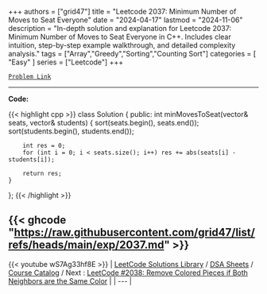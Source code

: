 
+++
authors = ["grid47"]
title = "Leetcode 2037: Minimum Number of Moves to Seat Everyone"
date = "2024-04-17"
lastmod = "2024-11-06"
description = "In-depth solution and explanation for Leetcode 2037: Minimum Number of Moves to Seat Everyone in C++. Includes clear intuition, step-by-step example walkthrough, and detailed complexity analysis."
tags = ["Array","Greedy","Sorting","Counting Sort"]
categories = [
    "Easy"
]
series = ["Leetcode"]
+++



[`Problem Link`](https://leetcode.com/problems/minimum-number-of-moves-to-seat-everyone/description/)

---
**Code:**

{{< highlight cpp >}}
class Solution {
public:
    int minMovesToSeat(vector<int>& seats, vector<int>& students) {
        sort(seats.begin(), seats.end());
        sort(students.begin(), students.end());
        
        int res = 0;
        for (int i = 0; i < seats.size(); i++) res += abs(seats[i] - students[i]);
        
        return res;
    }
};
{{< /highlight >}}

{{< ghcode "https://raw.githubusercontent.com/grid47/list/refs/heads/main/exp/2037.md" >}}
---
{{< youtube wS7Ag33hf8E >}}
| [LeetCode Solutions Library](https://grid47.xyz/leetcode/) / [DSA Sheets](https://grid47.xyz/sheets/) / [Course Catalog](https://grid47.xyz/courses/) / Next : [LeetCode #2038: Remove Colored Pieces if Both Neighbors are the Same Color](https://grid47.xyz/posts/leetcode-2038-remove-colored-pieces-if-both-neighbors-are-the-same-color-solution/) |
| --- |
